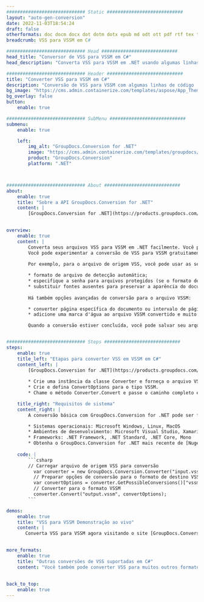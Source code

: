 ```yaml
---
############################# Static ############################
layout: "auto-gen-conversion"
date: 2022-11-03T18:54:24
draft: false
otherformats: doc docm docx dot dotm dotx epub md odt ott pdf rtf tex txt vdx vsdm vsdx vssm vssx vstm vstx vsx vtx xps
breadcrumb: VSS para VSSM em C#

############################# Head ############################
head_title: "Conversor de VSS para VSSM em C#"
head_description: "Converta VSS para VSSM em .NET usando algumas linhas de código. Use a API de conversão de documentos do GroupDocs para converter mais de 160 formatos de arquivo."

############################# Header ############################
title: "Converter VSS para VSSM em C#"
description: "Conversão de VSS para VSSM com algumas linhas de código .NET"
bg_image: "https://cms.admin.containerize.com/templates/aspose/App_Themes/V3/images/bg/header1.png"
bg_overlay: false
button:
    enable: true

############################# SubMenu ############################
submenu:
    enable: true

    left:
        img_alt: "GroupDocs.Conversion for .NET"
        image: "https://cms.admin.containerize.com/templates/groupdocs/images/product-logos/90x90-noborder/groupdocs-conversion-net.png"
        product: "GroupDocs.Conversion"
        platform: ".NET"



############################# About ############################
about:
    enable: true
    title: "Sobre a API GroupDocs.Conversion for .NET"
    content: |
        [GroupDocs.Conversion for .NET](https://products.groupdocs.com/conversion/net/) pode ser usado para converter Microsoft Word, Excel, PowerPoint, PDF, Visio e outros formatos. GroupDocs.Conversion é uma API independente que é adequada para sistemas internos e de back-end onde é necessário alto desempenho. Não depende de nenhum software como Microsoft ou Open Office.
    

overview:
    enable: true
    content: |
        Converta seus arquivos VSS para VSSM em .NET facilmente. Você pode usar apenas algumas linhas de código C# em qualquer plataforma de sua escolha, como - Windows, Linux, macOS.
        Você pode experimentar a conversão de VSS para VSSM gratuitamente e avaliar a qualidade dos resultados da conversão. Juntamente com cenários de conversão de arquivo simples, você pode tentar opções mais avançadas para carregar o arquivo de origem VSS e para salvar o resultado de saída VSSM. 
        
        Por exemplo, para o arquivo de origem VSS, você pode usar as seguintes opções de carregamento:

        * formato de arquivo de detecção automática;
        * especifique a senha para arquivos protegidos (se o formato de arquivo suportar);
        * substituir fontes ausentes para preservar a aparência do documento.
        
        Há também opções avançadas de conversão para o arquivo VSSM:

        * converter página específica do documento ou intervalo de páginas;
        * adicione uma marca d'água ao arquivo VSSM convertido e muito mais.

        Quando a conversão estiver concluída, você pode salvar seu arquivo VSSM no caminho do arquivo local ou em qualquer armazenamento de terceiros, como FTP, Amazon S3, Google Drive, Dropbox etc. Observe - para converter VSS para {{ TO}} não há necessidade de nenhum software adicional instalado - como MS Office, Open Office, Adobe Acrobat Reader etc.


############################# Steps ############################
steps:
    enable: true
    title_left: "Etapas para converter VSS em VSSM em C#"
    content_left: |
        [GroupDocs.Conversion for .NET](https://products.groupdocs.com/conversion/net/) torna mais fácil para os desenvolvedores converter um arquivo VSS para VSSM com algumas linhas de código.
        
        * Crie uma instância da classe Converter e forneça o arquivo VSS com o caminho completo
        * Crie e defina ConvertOptions para o tipo VSSM.
        * Chame o método Converter.Convert e passe o caminho completo e o formato (VSSM) como parâmetro

    title_right: "Requisitos de sistema"
    content_right: |
        A conversão básica com GroupDocs.Conversion for .NET pode ser feita em apenas algumas etapas simples. Nossas APIs são suportadas em todas as principais plataformas e sistemas operacionais. Antes de executar o código abaixo, certifique-se de ter os seguintes pré-requisitos instalados em seu sistema.

        * Sistemas operacionais: Microsoft Windows, Linux, MacOS
        * Ambientes de desenvolvimento: Microsoft Visual Studio, Xamarin, MonoDevelop
        * Frameworks: .NET Framework, .NET Standard, .NET Core, Mono
        * Obtenha o GroupDocs.Conversion for .NET mais recente de [Nuget](https://www.nuget.org/packages/groupdocs.conversion)
         
    code: |
        ```csharp    
        // Carregar arquivo de origem VSS para conversão
          var converter = new GroupDocs.Conversion.Converter("input.vss");
          // Preparar opções de conversão para o formato de destino VSSM
          var convertOptions = converter.GetPossibleConversions()["vssm"].ConvertOptions;
          // Converter para o formato VSSM
          converter.Convert("output.vssm", convertOptions);
        ```

demos:
    enable: true
    title: "VSS para VSSM Demonstração ao vivo"
    content: |
       Converta VSS para VSSM agora visitando o site [GroupDocs.Conversion App](https://products.groupdocs.app/conversion/family). A demonstração online tem as seguintes vantagens
          

more_formats:
    enable: true
    title: "Outras conversões de VSS suportadas em C#"
    content: "Você também pode converter VSS para muitos outros formatos de arquivo. Por favor, veja a lista abaixo."
       
       
back_to_top:
    enable: true
---
```

